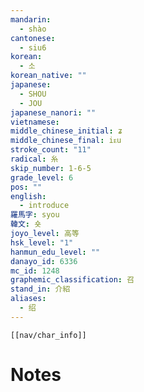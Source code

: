 ```yaml
---
mandarin:
  - shào
cantonese:
  - siu6
korean:
  - 소
korean_native: ""
japanese:
  - SHOU
  - JOU
japanese_nanori: ""
vietnamese:
middle_chinese_initial: ʑ
middle_chinese_final: iᴇu
stroke_count: "11"
radical: 糸
skip_number: 1-6-5
grade_level: 6
pos: ""
english:
  - introduce
羅馬字: syou
韓文: 숏
joyo_level: 高等
hsk_level: "1"
hanmun_edu_level: ""
danayo_id: 6336
mc_id: 1248
graphemic_classification: 召
stand_in: 介紹
aliases:
  - 绍
---
```

```meta-bind-embed
[[nav/char_info]]
```

# Notes

